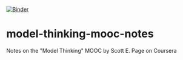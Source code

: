 [![Binder](https://mybinder.org/badge_logo.svg)](https://mybinder.org/v2/gh/fmelinscak/model-thinking-mooc-notes/master)

# model-thinking-mooc-notes
Notes on the "Model Thinking" MOOC by Scott E. Page on Coursera
